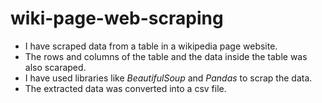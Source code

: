 # wiki-page-web-scraping
- I have scraped data from a table in a wikipedia page website.
- The rows and columns of the table and the data inside the table was also scaraped.
- I have used libraries like *BeautifulSoup* and *Pandas* to scrap the data.
- The extracted data was converted into a csv file.
